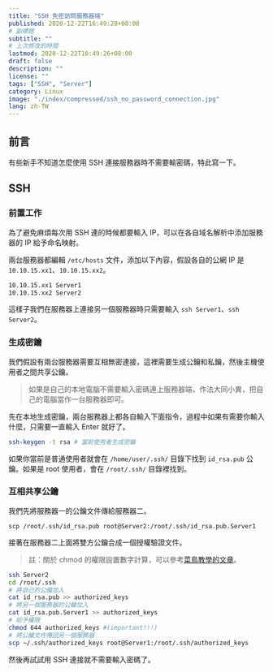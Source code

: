 ```yaml
---
title: "SSH 免密訪問服務器端"
published: 2020-12-22T16:49:28+08:00
# 副標題
subtitle: ""
# 上次修改的時間
lastmod: 2020-12-22T16:49:26+08:00
draft: false
description: ""
license: ""
tags: ["SSH", "Server"]
category: Linux
image: "./index/compressed/ssh_no_password_connection.jpg"
lang: zh-TW
---
```


## 前言

有些新手不知道怎麼使用 SSH 連接服務器時不需要輸密碼，特此寫一下。

## SSH

### 前置工作

為了避免麻煩每次用 SSH 連的時候都要輸入 IP，可以在各自域名解析中添加服務器的 IP 給予命名映射。

兩台服務器都編輯 `/etc/hosts` 文件，添加以下內容，假設各自的公網 IP 是 `10.10.15.xx1`、`10.10.15.xx2`。

```sh
10.10.15.xx1 Server1
10.10.15.xx2 Server2
```

這樣子我們在服務器上連接另一個服務器時只需要輸入 `ssh Server1`、`ssh Server2`。

### 生成密鑰

我們假設有兩台服務器需要互相無密連接，這裡需要生成公鑰和私鑰，然後主機使用者之間共享公鑰。

> 如果是自己的本地電腦不需要輸入密碼連上服務器端，作法大同小異，把自己的電腦當作一台服務器即可。

先在本地生成密鑰，兩台服務器上都各自輸入下面指令，過程中如果有需要你輸入什麼，只需要一直輸入 Enter 就好了。

```zsh
ssh-keygen -t rsa # 當前使用者生成密鑰
```

如果你當前是普通使用者就會在 `/home/user/.ssh/` 目錄下找到 `id_rsa.pub` 公鑰。如果是 root 使用者，會在 `/root/.ssh/` 目錄裡找到。

### 互相共享公鑰

我們先將服務器一的公鑰文件傳給服務器二。

```
scp /root/.ssh/id_rsa.pub root@Server2:/root/.ssh/id_rsa.pub.Server1
```

接著在服務器二上面將雙方公鑰合成一個授權驗證文件。

> 註：關於 chmod 的權限設置數字計算，可以參考[菜鳥教學的文章](https://www.runoob.com/linux/linux-comm-chmod.html)。

```zsh
ssh Server2
cd /root/.ssh
# 將自己的公鑰加入
cat id_rsa.pub >> authorized_keys
# 將另一個服務器的公鑰加入
cat id_rsa.pub.Server1 >> authorized_keys
# 給予權限
chmod 644 authorized_keys #(important!!!)
# 將公鑰文件傳回另一個服務器
scp ~/.ssh/authorized_keys root@Server1:/root/.ssh/authorized_keys
```

然後再試試用 SSH 連接就不需要輸入密碼了。